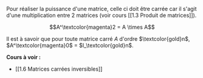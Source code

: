 
Pour réaliser la puissance d'une matrice, celle ci doit être carrée car il s'agit d'une multiplication entre 2 matrices (voir cours [[1.3 Produit de matrices]]).

$$A^\textcolor{magenta}2 = A \times A$$

Il est à savoir que pour toute matrice carré $A$ d'ordre $\textcolor{gold}n$, $A^\textcolor{magenta}0$ = $I_\textcolor{gold}n$.

**Cours à voir :**
- [[1.6 Matrices carrées inversibles]]
